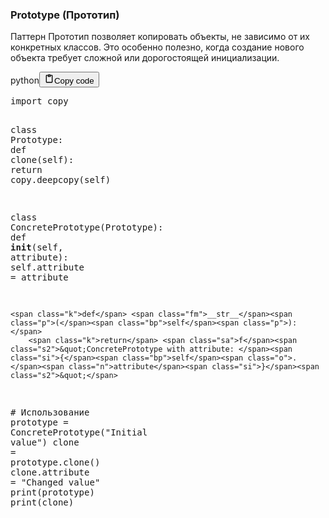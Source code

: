 <h3>Prototype (Прототип)</h3>
<p>Паттерн Прототип позволяет копировать объекты, не зависимо от их конкретных классов.
Это особенно полезно, когда создание нового объекта требует сложной или дорогостоящей инициализации.</p>
<div class="code_element"><div class="lang_line"><text>python</text><button class="copy_code_button" onclick="CopyCode(this)"><svg style="width: 1.2em;height: 1.2em;" aria-hidden="true" xmlns="http://www.w3.org/2000/svg" fill="none" viewBox="0 0 24 24"><path stroke="currentColor" stroke-linecap="round" stroke-linejoin="round" stroke-width="2" d="M15 4h3a1 1 0 0 1 1 1v15a1 1 0 0 1-1 1H6a1 1 0 0 1-1-1V5a1 1 0 0 1 1-1h3m0 3h6m-5-4v4h4V3h-4Z"/></svg><text>Copy code</text></button></div><div class="code language-python"><div class="highlight"><pre><span></span><span class="kn">import</span> <span class="nn">copy</span>

<span class="k">class</span> <span class="nc">Prototype</span><span class="p">:</span>
    <span class="k">def</span> <span class="nf">clone</span><span class="p">(</span><span class="bp">self</span><span class="p">):</span>
        <span class="k">return</span> <span class="n">copy</span><span class="o">.</span><span class="n">deepcopy</span><span class="p">(</span><span class="bp">self</span><span class="p">)</span>

<span class="k">class</span> <span class="nc">ConcretePrototype</span><span class="p">(</span><span class="n">Prototype</span><span class="p">):</span>
    <span class="k">def</span> <span class="fm">__init__</span><span class="p">(</span><span class="bp">self</span><span class="p">,</span> <span class="n">attribute</span><span class="p">):</span>
        <span class="bp">self</span><span class="o">.</span><span class="n">attribute</span> <span class="o">=</span> <span class="n">attribute</span>

    <span class="k">def</span> <span class="fm">__str__</span><span class="p">(</span><span class="bp">self</span><span class="p">):</span>
        <span class="k">return</span> <span class="sa">f</span><span class="s2">&quot;ConcretePrototype with attribute: </span><span class="si">{</span><span class="bp">self</span><span class="o">.</span><span class="n">attribute</span><span class="si">}</span><span class="s2">&quot;</span>

<span class="c1"># Использование</span>
<span class="n">prototype</span> <span class="o">=</span> <span class="n">ConcretePrototype</span><span class="p">(</span><span class="s2">&quot;Initial value&quot;</span><span class="p">)</span>
<span class="n">clone</span> <span class="o">=</span> <span class="n">prototype</span><span class="o">.</span><span class="n">clone</span><span class="p">()</span>
<span class="n">clone</span><span class="o">.</span><span class="n">attribute</span> <span class="o">=</span> <span class="s2">&quot;Changed value&quot;</span>
<span class="nb">print</span><span class="p">(</span><span class="n">prototype</span><span class="p">)</span>
<span class="nb">print</span><span class="p">(</span><span class="n">clone</span><span class="p">)</span>
</pre></div></div></div>